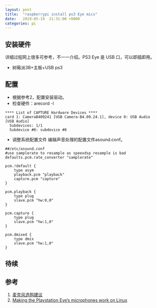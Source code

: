 ```yaml
---
layout: post
title:  "raspberrypi install ps3 Eye mics"
date:   2019-05-19  21:31:00 +0800
categories: pi
---
```


## 安装硬件
详细过程网上很多可参考，不一一介绍。PS3 Eye 是 USB 口，可以即插即用。
- 树莓派3B+主板+USB ps3



## 配置
- 根据参考2，配置安装驱动。
- 检查硬件：arecord -l
```
**** List of CAPTURE Hardware Devices ****
card 1: CameraB409241 [USB Camera-B4.09.24.1], device 0: USB Audio [USB Audio]
  Subdevices: 1/1
  Subdevice #0: subdevice #0
```
- 调整系统配置文件
编辑声音处理的配置文件asound.conf。

```
##/etc/asound.conf
#use samplerate to resample as speexdsp resample is bad
defaults.pcm.rate_converter "samplerate"

pcm.!default {
    type asym
    playback.pcm "playback"
    capture.pcm "capture"
}

pcm.playback {
    type plug
    slave.pcm "hw:0,0"
}

pcm.capture {
    type plug
    slave.pcm "hw:1,0"
}

pcm.dmixed {
    type dmix
    slave.pcm "hw:1,0"
}

```


## 待续

## 参考 
1. [麦克风选购建议](https://wukong.hahack.com/#/mic-choices?id=respeaker-2-mics-pi-hat)
2. [Making the Playstation Eye’s microphones work on Linux](https://renatocunha.com/2012/04/playstation-eye-audio-linux/)
